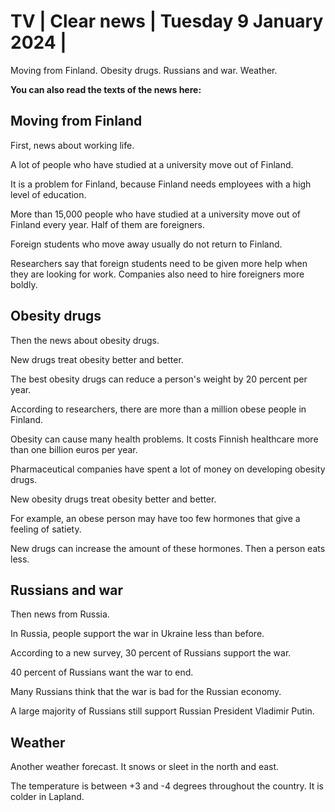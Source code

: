 # TV \| Clear news \| Tuesday 9 January 2024 \|

Moving from Finland. Obesity drugs. Russians and war. Weather.

**You can also read the texts of the news here:**

## Moving from Finland

First, news about working life.

A lot of people who have studied at a university move out of Finland.

It is a problem for Finland, because Finland needs employees with a high level of education.

More than 15,000 people who have studied at a university move out of Finland every year. Half of them are foreigners.

Foreign students who move away usually do not return to Finland.

Researchers say that foreign students need to be given more help when they are looking for work. Companies also need to hire foreigners more boldly.

## Obesity drugs

Then the news about obesity drugs.

New drugs treat obesity better and better.

The best obesity drugs can reduce a person's weight by 20 percent per year.

According to researchers, there are more than a million obese people in Finland.

Obesity can cause many health problems. It costs Finnish healthcare more than one billion euros per year.

Pharmaceutical companies have spent a lot of money on developing obesity drugs.

New obesity drugs treat obesity better and better.

For example, an obese person may have too few hormones that give a feeling of satiety.

New drugs can increase the amount of these hormones. Then a person eats less.

## Russians and war

Then news from Russia.

In Russia, people support the war in Ukraine less than before.

According to a new survey, 30 percent of Russians support the war.

40 percent of Russians want the war to end.

Many Russians think that the war is bad for the Russian economy.

A large majority of Russians still support Russian President Vladimir Putin.

## Weather

Another weather forecast. It snows or sleet in the north and east.

The temperature is between +3 and -4 degrees throughout the country. It is colder in Lapland.
